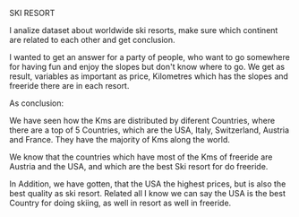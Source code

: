 SKI RESORT 

I analize dataset about worldwide ski resorts, make sure which continent are related to each other and get conclusion.

I wanted to get an answer for a party of people, who want to go somewhere for having fun and enjoy the slopes but don't know where to go. We get as result, variables as important as price, Kilometres which has the slopes and freeride there are in each resort.

As conclusion:

We have seen how the Kms are distributed by diferent Countries, where there are a top of 5 Countries, which are the USA, Italy, Switzerland,                Austria and France. They have the majority of Kms along the world.
         
We know that the countries which have most of the Kms of freeride are Austria and the USA, and which are the best Ski resort for do freeride.
         
In Addition, we have gotten, that the USA the highest prices, but is also the best quality as ski resort. Related all I know we can say the USA is          the best Country for doing skiing, as well in resort as well in freeride.
